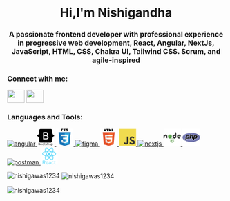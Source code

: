 <h1 align="center">Hi,I'm Nishigandha</h1>
<h3 align="center">A passionate frontend developer with professional experience in progressive web development, React, Angular, NextJs, JavaScript, HTML, CSS, Chakra UI, Tailwind CSS. Scrum, and agile-inspired </h3>


<h3 align="left">Connect with me:</h3> 
<p align="left">
<a href="https://www.linkedin.com/in/nishigandha-gawas-868935203/" target="blank"><img align="center" src="https://www.svgrepo.com/show/134579/linkedin.svg" alt="" height="30" width="40" /></a>
  <a href="mailto:gawasnishigandha@example.com" target="blank"><img align="center" src="https://www.svgrepo.com/show/452213/gmail.svg" alt="" height="30" width="40" /></a>
</p>

<h3 align="left">Languages and Tools:</h3>
<p align="left"> <a href="https://angular.io" target="_blank" rel="noreferrer"> <img src="https://angular.io/assets/images/logos/angular/angular.svg" alt="angular" width="40" height="40"/> </a> <a href="https://getbootstrap.com" target="_blank" rel="noreferrer"> <img src="https://raw.githubusercontent.com/devicons/devicon/master/icons/bootstrap/bootstrap-plain-wordmark.svg" alt="bootstrap" width="40" height="40"/> </a> <a href="https://www.w3schools.com/css/" target="_blank" rel="noreferrer"> <img src="https://raw.githubusercontent.com/devicons/devicon/master/icons/css3/css3-original-wordmark.svg" alt="css3" width="40" height="40"/> </a> <a href="https://www.figma.com/" target="_blank" rel="noreferrer"> <img src="https://www.vectorlogo.zone/logos/figma/figma-icon.svg" alt="figma" width="40" height="40"/> </a> <a href="https://www.w3.org/html/" target="_blank" rel="noreferrer"> <img src="https://raw.githubusercontent.com/devicons/devicon/master/icons/html5/html5-original-wordmark.svg" alt="html5" width="40" height="40"/> </a> <a href="https://developer.mozilla.org/en-US/docs/Web/JavaScript" target="_blank" rel="noreferrer"> <img src="https://raw.githubusercontent.com/devicons/devicon/master/icons/javascript/javascript-original.svg" alt="javascript" width="40" height="40"/> </a>  <a href="https://nextjs.org/" target="_blank" rel="noreferrer"> <img src="https://cdn.worldvectorlogo.com/logos/nextjs-2.svg" alt="nextjs" width="40" height="40"/> </a> <a href="https://nodejs.org" target="_blank" rel="noreferrer"> <img src="https://raw.githubusercontent.com/devicons/devicon/master/icons/nodejs/nodejs-original-wordmark.svg" alt="nodejs" width="40" height="40"/> </a> <a href="https://www.php.net" target="_blank" rel="noreferrer"> <img src="https://raw.githubusercontent.com/devicons/devicon/master/icons/php/php-original.svg" alt="php" width="40" height="40"/> </a> <a href="https://postman.com" target="_blank" rel="noreferrer"> <img src="https://www.vectorlogo.zone/logos/getpostman/getpostman-icon.svg" alt="postman" width="40" height="40"/> </a>  <a href="https://reactjs.org/" target="_blank" rel="noreferrer"> <img src="https://raw.githubusercontent.com/devicons/devicon/master/icons/react/react-original-wordmark.svg" alt="react" width="40" height="40"/> </a>  </p>

<p><img align="left" src="https://github-readme-stats.vercel.app/api/top-langs?username=nishigawas1234&show_icons=true&locale=en&layout=compact" alt="nishigawas1234" /></p>

<p>&nbsp;<img align="center" src="https://github-readme-stats.vercel.app/api?username=nishigawas1234&show_icons=true&locale=en" alt="nishigawas1234" /></p>

<p><img align="center" src="https://github-readme-streak-stats.herokuapp.com/?user=nishigawas1234&" alt="nishigawas1234" /></p>
